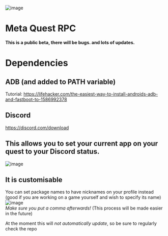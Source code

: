 ![image](https://github.com/streetlegithub/meta-quest-rpc/assets/88948099/9545edd8-b8b6-46ab-acc7-58bb0d545d0d)<br>

# Meta Quest RPC

**This is a public beta, there will be bugs. and lots of updates.**

# Dependencies
## ADB (and added to PATH variable)
Tutorial: https://lifehacker.com/the-easiest-way-to-install-androids-adb-and-fastboot-to-1586992378
## Discord
https://discord.com/download

## This allows you to set your current app on your quest to your Discord status.
![image](https://github.com/streetlegithub/meta-quest-rpc/assets/88948099/4ff8bfa4-7125-43aa-ab38-14d00cdd488b)

## It is customisable
You can set package names to have nicknames on your profile instead (good if you are working on a game yourself and wish to specify its name)<br>
![image](https://github.com/streetlegithub/meta-quest-rpc/assets/88948099/254e5a8d-0db3-4328-bf6d-9a92ad9fd7ed)<br>
*Make sure you put a comma afterwards!*
(This process will be made easier in the future)

At the moment this will *not automatically update*, so be sure to regularly check the repo
